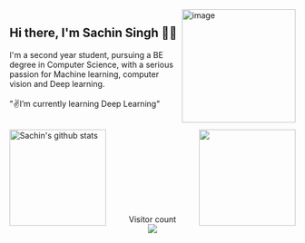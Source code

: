 <img align="right" height="200px" src="https://www.hostinger.com/tutorials/wp-content/uploads/sites/2/2021/08/learn-coding-online-for-free.png" alt="image" />

<p align="left">

## Hi there, I'm Sachin Singh 👋🏻
 
I'm a second year student, pursuing a BE degree in Computer Science, with a serious passion for Machine learning, computer vision and Deep learning. <br>
<br>
"✌️I’m currently learning Deep Learning" <br>
<br>

<img align="left" height="170px" src="https://github-readme-stats.vercel.app/api?username=sachinSingh16-09&show_icons=true&count_private=true&title_color=ff0087&bg_color=36454f&text_color=a2a2a2" alt="Sachin's github stats" />

<img align="right" height="170px" src="https://github-readme-stats.vercel.app/api/top-langs/?username=sachinSingh16-09&title_color=ff0087&bg_color=36454f&text_color=35b5ff&hide=EJS" />
<br>
<br>
<br>
<br>
<br>
<br>
<br>
<br>
<p align="center"> 
  Visitor count<br>
  <img align="center" src="https://profile-counter.glitch.me/sachinSingh16-09/count.svg" />
</p>

<br> 
<br>
<br>
